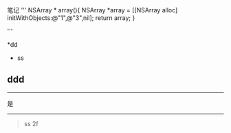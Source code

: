 笔记
'''
NSArray * array(){
NSArray *array = [[NSArray alloc] initWithObjects:@"1",@"3",nil];
return array;
}

'''


*dd 

- ss

## ddd 

----


是

_____

>ss 
>2f

